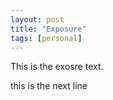 ```yaml
---
layout: post
title: "Exposure"
tags: [personal]
---
```


This is the exosre text. 

this is the next line